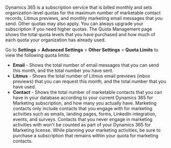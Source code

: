 Dynamics 365 is a subscription service that is billed monthly and sets organization-level quotas for the maximum number of marketable contact records, Litmus previews, and monthly marketing email messages that you send. Other quotas may also apply. You can always upgrade your subscription if you need higher quotas. The Quota Management page shows the total quota levels that you have purchased and how much of each quota your organization has already used.

Go to **Settings** \> **Advanced Settings** \> **Other Settings** \> **Quota Limits** to view the following quota limits:
- **Email** - Shows the total number of email messages that you can send this month, and the total number you have sent.
- **Litmus** - Shows the total number of Litmus email previews (inbox previews) that you can request this month, and the total number that you have used.
- **Contact** - Shows the total number of marketable contacts that you can have in your database according to your current Dynamics 365 for Marketing subscription, and how many you actually have. Marketing contacts only include contacts that you engage with for marketing activities such as emails, landing pages, forms, LinkedIn integration, events, and surveys. Contacts that you never engage in marketing activities with won't be counted as part of your Dynamics 365 for Marketing license. While planning your marketing activities, be sure to purchase a subscription that remains within your quota for marketing contacts.
